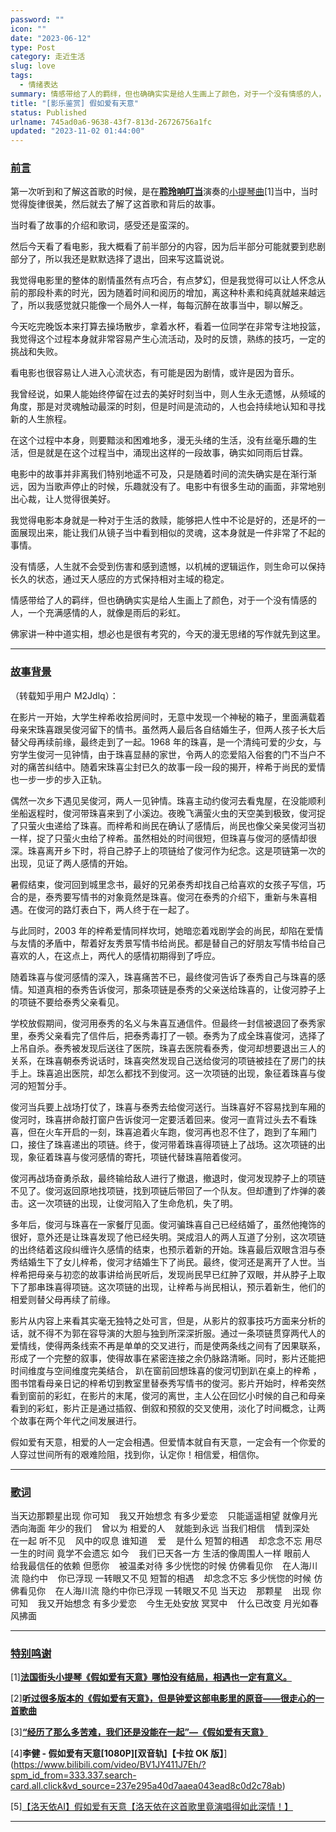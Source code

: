 ```yaml
---
password: ""
icon: ""
date: "2023-06-12"
type: Post
category: 走近生活
slug: love
tags:
  - 情绪表达
summary: 情感带给了人的羁绊，但也确确实实是给人生画上了颜色，对于一个没有情感的人，一个充满感情的人，就像是雨后的彩虹。
title: "[影乐鉴赏] 假如爱有天意"
status: Published
urlname: 745ad0a6-9638-43f7-813d-26726756a1fc
updated: "2023-11-02 01:44:00"
---
```


### <u>前言</u>

第一次听到和了解这首歌的时候，是在[**聆玲响叮当**](https://space.bilibili.com/14583924)演奏的[小提琴曲](https://www.bilibili.com/video/BV1AY4y1D78V/?spm_id_from=333.1007.tianma.1-1-1.click&vd_source=237e295a40d7aaea043ead8c0d2c78ab)[1]当中，当时觉得旋律很美，然后就去了解了这首歌和背后的故事。

当时看了故事的介绍和歌词，感受还是蛮深的。

然后今天看了看电影，我大概看了前半部分的内容，因为后半部分可能就要到悲剧部分了，所以我还是默默选择了退出，回来写这篇说说。

我觉得电影里的整体的剧情虽然有点巧合，有点梦幻，但是我觉得可以让人怀念从前的那段朴素的时光，因为随着时间和阅历的增加，离这种朴素和纯真就越来越远了，所以我感觉就只能像一个局外人一样，每每沉醉在故事当中，聊以解乏。

今天吃完晚饭本来打算去操场散步，拿着水杯，看着一位同学在非常专注地投篮，我觉得这个过程本身就非常容易产生心流活动，及时的反馈，熟练的技巧，一定的挑战和失败。

看电影也很容易让人进入心流状态，有可能是因为剧情，或许是因为音乐。

我曾经说，如果人能始终停留在过去的美好时刻当中，则人生永无遗憾，从频域的角度，那是对灵魂触动最深的时刻，但是时间是流动的，人也会持续地认知和寻找新的人生旅程。

在这个过程中本身，则要黯淡和困难地多，漫无头绪的生活，没有丝毫乐趣的生活，但是就是在这个过程当中，涌现出这样的一段故事，确实如同雨后甘霖。

电影中的故事并非离我们特别地遥不可及，只是随着时间的流失确实是在渐行渐远，因为当歌声停止的时候，乐趣就没有了。电影中有很多生动的画面，非常地别出心裁，让人觉得很美好。

我觉得电影本身就是一种对于生活的救赎，能够把人性中不论是好的，还是坏的一面展现出来，能让我们从镜子当中看到相似的灵魂，这本身就是一件非常了不起的事情。

没有情感，人生就不会受到伤害和感到遗憾，以机械的逻辑运作，则生命可以保持长久的状态，通过天人感应的方式保持相对主域的稳定。

情感带给了人的羁绊，但也确确实实是给人生画上了颜色，对于一个没有情感的人，一个充满感情的人，就像是雨后的彩虹。

佛家讲一种中道实相，想必也是很有考究的，今天的漫无思绪的写作就先到这里。

---

### <u>故事背景</u>

（转载知乎用户 M2Jdlq）：

在影片一开始，大学生梓希收拾房间时，无意中发现一个神秘的箱子，里面满载着母亲宋珠喜跟吴俊河留下的情书。虽然两人最后各自结婚生子，但两人孩子长大后替父母再续前缘，最终走到了一起。1968 年的珠喜，是一个清纯可爱的少女，与穷学生俊河一见钟情，由于珠喜显赫的家世，令两人的恋爱陷入俗套的门不当户不对的痛苦纠结中。随着宋珠喜尘封已久的故事一段一段的揭开，梓希于尚民的爱情也一步一步的步入正轨。

偶然一次乡下遇见吴俊河，两人一见钟情。珠喜主动约俊河去看鬼屋，在没能顺利坐船返程时，俊河带珠喜来到了小溪边。夜晚飞满萤火虫的天空美到极致，俊河捉了只萤火虫递给了珠喜。而梓希和尚民在确认了感情后，尚民也像父亲吴俊河当初一样，捉了只萤火虫给了梓希。虽然相处的时间很短，但珠喜与俊河的感情却很深。珠喜离开乡下时，将自己脖子上的项链给了俊河作为纪念。这是项链第一次的出现，见证了两人感情的开始。

暑假结束，俊河回到城里念书，最好的兄弟泰秀却找自己给喜欢的女孩子写信，巧合的是，泰秀要写情书的对象竟然是珠喜。俊河在泰秀的介绍下，重新与朱喜相遇。在俊河的路灯表白下，两人终于在一起了。

与此同时，2003 年的梓希爱情同样坎坷，她暗恋着戏剧学会的尚民，却陷在爱情与友情的矛盾中，帮着好友秀景写情书给尚民。都是替自己的好朋友写情书给自己喜欢的人，在这点上，两代人的感情初期得到了呼应。

随着珠喜与俊河感情的深入，珠喜痛苦不已，最终俊河告诉了泰秀自己与珠喜的感情。知道真相的泰秀告诉俊河，那条项链是泰秀的父亲送给珠喜的，让俊河脖子上的项链不要给泰秀父亲看见。

学校放假期间，俊河用泰秀的名义与朱喜互通信件。但最终一封信被退回了泰秀家里，泰秀父亲看完了信件后，把泰秀毒打了一顿。泰秀为了成全珠喜俊河，选择了上吊自杀。泰秀被发现后送往了医院，珠喜去医院看泰秀，俊河却想要退出三人的关系，在珠喜朝泰秀说话时，珠喜突然发现自己送给俊河的项链被挂在了房门的扶手上。珠喜追出医院，却怎么都找不到俊河。这一次项链的出现，象征着珠喜与俊河的短暂分手。

俊河当兵要上战场打仗了，珠喜与泰秀去给俊河送行。当珠喜好不容易找到车厢的俊河时，珠喜拼命敲打窗户告诉俊河一定要活着回来。俊河一直背过头去不看珠喜，但在火车开启的一刻，珠喜追着火车跑，俊河再也忍不住了，跑到了车厢门口，接住了珠喜递出的项链。终于，俊河带着珠喜得项链上了战场。这次项链的出现，象征着珠喜与俊河感情的寄托，项链代替珠喜陪着俊河。

俊河再战场奋勇杀敌，最终输给敌人进行了撤退，撤退时，俊河发现脖子上的项链不见了。俊河返回原地找项链，找到项链后带回了一个队友。但却遭到了炸弹的袭击。这一次项链的出现，让俊河陷入了生命危机，失了明。

多年后，俊河与珠喜在一家餐厅见面。俊河骗珠喜自己已经结婚了，虽然他掩饰的很好，意外还是让珠喜发现了他已经失明。哭成泪人的两人互道了分别，这次项链的出终结着这段纠缠许久感情的结束，也预示着新的开始。珠喜最后双眼含泪与泰秀结婚生下了女儿梓希，俊河才结婚生下了尚民。最终，俊河还是离开了人世。当梓希把母亲与初恋的故事讲给尚民听后，发现尚民早已红肿了双眼，并从脖子上取下了那串珠喜得项链。这次项链的出现，让梓希与尚民相认，预示着新生，他们的相爱则替父母再续了前缘。

影片从内容上来看其实毫无独特之处可言，但是，从影片的叙事技巧方面来分析的话，就不得不为郭在容导演的大胆与独到所深深折服。通过一条项链贯穿两代人的爱情线，使得两条线索不再是单单的交叉进行，而是使两条线之间有了因果联系，形成了一个完整的叙事，使得故事在紧密连接之余仍脉路清晰。同时，影片还能把时间维度与空间维度完美结合， 趴在窗前回想珠喜的俊河切到趴在桌上的梓希 ，图书馆看母亲日记的梓希切到教室里替泰秀写情书的俊河。影片开始时，梓希突然看到窗前的彩虹，在影片的末尾，俊河的离世，主人公在回忆小时候的自己和母亲看到的彩虹，影片正是通过插叙、倒叙和预叙的交叉使用，淡化了时间概念，让两个故事在两个年代之间发展进行。

假如爱有天意，相爱的人一定会相遇。但爱情本就自有天意，一定会有一个你爱的人穿过世间所有的艰难险阻，找到你，认定你！相信爱，相信你。

---

### <u>歌词</u>

当天边那颗星出现
你可知    我又开始想念
有多少爱恋    只能遥遥相望
就像月光    洒向海面
年少的我们    曾以为
相爱的人    就能到永远
当我们相信    情到深处    在一起
听不见    风中的叹息
谁知道    爱    是什么
短暂的相遇    却念念不忘
用尽一生的时间
竟学不会遗忘
如今    我们已天各一方
生活的像周围人一样
眼前人    给我最信任的依赖
但愿你    被温柔对待
多少恍惚的时候
仿佛看见你    在人海川流
隐约中    你已浮现
一转眼又不见
短暂的相遇    却念念不忘
多少恍惚的时候
仿佛看见你    在人海川流
隐约中你已浮现
一转眼又不见
当天边    那颗星    出现
你可知    我又开始想念
有多少爱恋    今生无处安放
冥冥中    什么已改变
月光如春风拂面

---

### <u>特别鸣谢</u>

[1][**法国街头小提琴《假如爱有天意》哪怕没有结局，相遇也一定有意义。**](https://www.bilibili.com/video/BV1AY4y1D78V/?spm_id_from=333.1007.tianma.1-1-1.click&vd_source=237e295a40d7aaea043ead8c0d2c78ab)

[2][**听过很多版本的《假如爱有天意》，但是钟爱这部电影里的原音——很走心的一首歌曲**](https://www.bilibili.com/video/BV1b7411Z7fN/?spm_id_from=333.337.search-card.all.click&vd_source=237e295a40d7aaea043ead8c0d2c78ab)

[3][**“经历了那么多苦难，我们还是没能在一起”—《假如爱有天意》**](https://www.bilibili.com/video/BV1gp4y1D738/?spm_id_from=333.337.search-card.all.click&vd_source=237e295a40d7aaea043ead8c0d2c78ab)

[4]**李健 - 假如爱有天意[1080P][双音轨]【卡拉 OK 版】**](https://www.bilibili.com/video/BV1JY411J7Eh/?spm_id_from=333.337.search-card.all.click&vd_source=237e295a40d7aaea043ead8c0d2c78ab)

[5][【洛天依AI】假如爱有天意【洛天依在这首歌里竟演唱得如此深情！】](https://www.bilibili.com/video/BV1xV4y1P789/?spm_id_from=333.1007.top_right_bar_window_default_collection.content.click&vd_source=237e295a40d7aaea043ead8c0d2c78ab)

---
